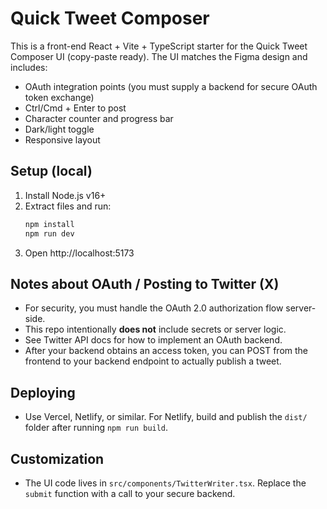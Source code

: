 Quick Tweet Composer
====================

This is a front-end React + Vite + TypeScript starter for the Quick Tweet Composer UI (copy-paste ready). The UI matches the Figma design and includes:

- OAuth integration points (you must supply a backend for secure OAuth token exchange)
- Ctrl/Cmd + Enter to post
- Character counter and progress bar
- Dark/light toggle
- Responsive layout

## Setup (local)
1. Install Node.js v16+
2. Extract files and run:
   ```bash
   npm install
   npm run dev
   ```
3. Open http://localhost:5173

## Notes about OAuth / Posting to Twitter (X)
- For security, you must handle the OAuth 2.0 authorization flow server-side.
- This repo intentionally **does not** include secrets or server logic.
- See Twitter API docs for how to implement an OAuth backend.
- After your backend obtains an access token, you can POST from the frontend to your backend endpoint to actually publish a tweet.

## Deploying
- Use Vercel, Netlify, or similar. For Netlify, build and publish the `dist/` folder after running `npm run build`.

## Customization
- The UI code lives in `src/components/TwitterWriter.tsx`. Replace the `submit` function with a call to your secure backend.
